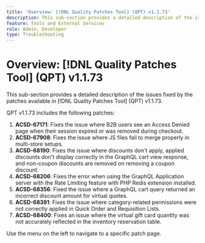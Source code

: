 ```yaml
---
title: 'Overview: [!DNL Quality Patches Tool] (QPT) v1.1.73'
description: This sub-section provides a detailed description of the issues fixed by the patches available in [!DNL Quality Patches Tool] (QPT) v1.1.73.
feature: Tools and External Services
role: Admin, Developer
type: Troubleshooting
---
```

# Overview: [!DNL Quality Patches Tool] (QPT) v1.1.73

This sub-section provides a detailed description of the issues fixed by the patches available in [!DNL Quality Patches Tool] (QPT) v1.1.73.

QPT v1.1.73 includes the following patches:
1. **ACSD-67171**: Fixes the issue where B2B users see an Access Denied page when their session expired or was removed during checkout.
1. **ACSD-67908**: Fixes the issue where JS files fail to merge properly in multi-store setups.
1. **ACSD-68190**: Fixes the issue where discounts don't apply, applied discounts don't display correctly in the GraphQL cart view response, and non-coupon discounts are removed on removing a coupon discount.
1. **ACSD-68206**: Fixes the error when using the GraphQL Application server with the Rate Limiting feature with PHP Redis extension installed.
1. **ACSD-68356**: Fixed the issue where a GraphQL cart query returned an incorrect discount amount for virtual quotes.
1. **ACSD-68391**: Fixes the issue where category-related permissions were not correctly applied in Quick Order and Requisition Lists.
1. **ACSD-68400**: Fixes an issue where the virtual gift card quantity was not accurately reflected in the inventory reservation table.

Use the menu on the left to navigate to a specific patch page.
